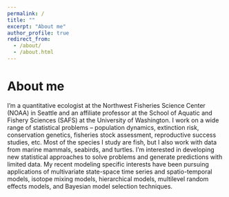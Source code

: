 ```yaml
---
permalink: /
title: ""
excerpt: "About me"
author_profile: true
redirect_from: 
  - /about/
  - /about.html
---
```


About me
======
I’m a quantitative ecologist at the Northwest Fisheries Science Center (NOAA) in Seattle and an affiliate professor at the School of Aquatic and Fishery Sciences (SAFS) at the University of Washington. I work on a wide range of statistical problems – population dynamics, extinction risk, conservation genetics, fisheries stock assessment, reproductive success studies, etc. Most of the species I study are fish, but I also work with data from marine mammals, seabirds, and turtles. I’m interested in developing new statistical approaches to solve problems and generate predictions with limited data. My recent modeling specific interests have been pursuing applications of multivariate state-space time series and spatio-temporal models, isotope mixing models, hierarchical models, multilevel random effects models, and Bayesian model selection techniques.
